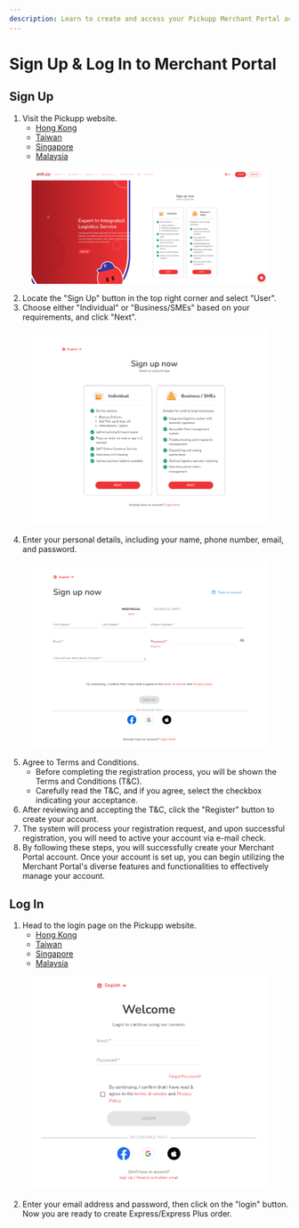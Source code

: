 ```yaml
---
description: Learn to create and access your Pickupp Merchant Portal account.
---
```


# Sign Up & Log In to Merchant Portal

## Sign Up

1. Visit the Pickupp website.
   * [Hong Kong](https://hk.pickupp.io/en/)
   * [Taiwan](https://tw.pickupp.io/zh/)
   * [Singapore](https://sg.pickupp.io/en/)
   * [Malaysia](https://my.pickupp.io/en/)



<figure><img src="../.gitbook/assets/Landing Page (1).png" alt="" width="563"><figcaption></figcaption></figure>

2. Locate the "Sign Up" button in the top right corner and select "User".
3. Choose either "Individual" or "Business/SMEs" based on your requirements, and click "Next".

<figure><img src="../.gitbook/assets/Indv SME.png" alt="" width="563"><figcaption></figcaption></figure>

4. Enter your personal details, including your name, phone number, email, and password.

<figure><img src="../.gitbook/assets/MP Sign Up.png" alt="" width="563"><figcaption></figcaption></figure>

5. Agree to Terms and Conditions.
   * Before completing the registration process, you will be shown the Terms and Conditions (T\&C).
   * Carefully read the T\&C, and if you agree, select the checkbox indicating your acceptance.
6. After reviewing and accepting the T\&C, click the "Register" button to create your account.
7. The system will process your registration request, and upon successful registration, you will need to active your account via e-mail check.
8. By following these steps, you will successfully create your Merchant Portal account. Once your account is set up, you can begin utilizing the Merchant Portal's diverse features and functionalities to effectively manage your account.

## Log In

1. Head to the login page on the Pickupp website.&#x20;
   * [Hong Kong](https://portal.hk.pickupp.io/login/)
   * [Taiwan](https://portal.tw.pickupp.io/login/)
   * [Singapore](https://portal.sg.pickupp.io/login)
   * [Malaysia](https://portal.my.pickupp.io/login)

<figure><img src="../.gitbook/assets/MP Log In.webp" alt="" width="492"><figcaption></figcaption></figure>

2. Enter your email address and password, then click on the "login" button. Now you are ready to create Express/Express Plus order.

